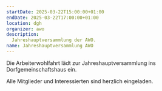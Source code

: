 ```yaml
---
startDate: 2025-03-22T15:00:00+01:00
endDate: 2025-03-22T17:00:00+01:00
location: dgh
organizer: awo
description:
  Jahreshauptversammlung der AWO.
name: Jahreshauptversammlung AWO
---
```


Die Arbeiterwohlfahrt lädt zur Jahreshauptversammlung ins Dorfgemeinschaftshaus ein.

Alle Mitglieder und Interessierten sind herzlich eingeladen.